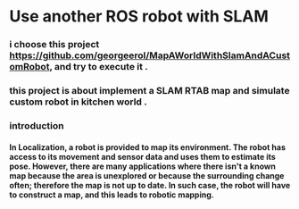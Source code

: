 # Use another ROS robot with SLAM 

### i choose this project https://github.com/georgeerol/MapAWorldWithSlamAndACustomRobot, and try to execute it .

### this project is about implement a SLAM RTAB map and simulate custom robot in kitchen world .

### introduction 
#### In Localization, a robot is provided to map its environment. The robot has access to its movement and sensor data and uses them to estimate its pose. However, there are many applications where there isn't a known map because the area is unexplored or because the surrounding change often; therefore the map is not up to date. In such case, the robot will have to construct a map, and this leads to robotic mapping.
